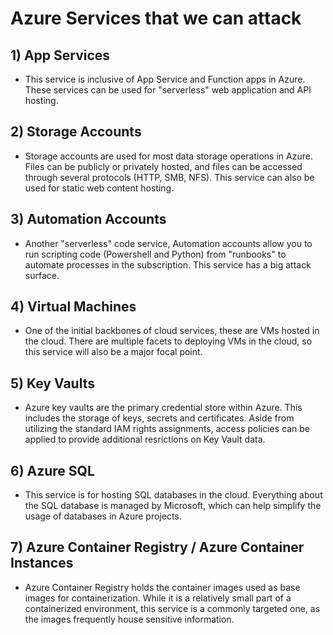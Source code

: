 # Azure Services that we can attack

## 1) App Services

 - This service is inclusive of App Service and Function apps in Azure. These services can be used for "serverless" web application and API hosting.

## 2) Storage Accounts

 - Storage accounts are used for most data storage operations in Azure. Files can be publicly or privately hosted, and files can be accessed through several protocols (HTTP, SMB, NFS). This service can also be used for static web content hosting.

## 3) Automation Accounts

 - Another "serverless" code service, Automation accounts allow you to run scripting code (Powershell and Python) from "runbooks" to automate processes in the subscription. This service has a big attack surface.

## 4) Virtual Machines

 - One of the initial backbones of cloud services, these are VMs hosted in the cloud. There are multiple facets to deploying VMs in the cloud, so this service will also be a major focal point.

## 5) Key Vaults

 - Azure key vaults are the primary credential store within Azure. This includes the storage of keys, secrets and certificates. Aside from utilizing the standard IAM rights assignments, access policies can be applied to provide additional resrictions on Key Vault data.

## 6) Azure SQL

 - This service is for hosting SQL databases in the cloud. Everything about the SQL database is managed by Microsoft, which can help simplify the usage of databases in Azure projects.

## 7) Azure Container Registry / Azure Container Instances

 - Azure Container Registry holds the container images used as base images for containerization. While it is a relatively small part of a containerized environment, this service is a commonly targeted one, as the images frequently house sensitive information.
